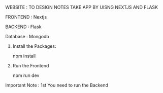 WEBSITE : TO DESIGN NOTES TAKE APP BY UISNG NEXTJS AND FLASK 

FRONTEND : Nextjs

BACKEND : Flask

Database : Mongodb

<!-- Steps To Run Frontend file -->

1. Install the Packages:

     npm install

2. Run the Frontend

    npm run dev

Important Note : 1st You need to run the Backend
